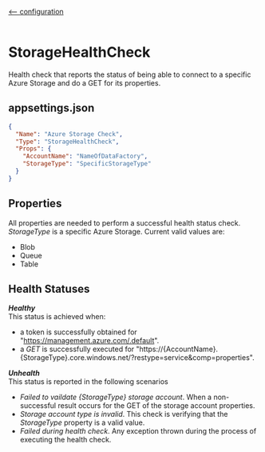 [<-- configuration](/docs/configuration.md)
<br />
<br />
# StorageHealthCheck
Health check that reports the status of being able to connect to a specific Azure Storage and do a GET for its properties.


## **appsettings.json**
```json
{
  "Name": "Azure Storage Check",
  "Type": "StorageHealthCheck",
  "Props": {
    "AccountName": "NameOfDataFactory",
    "StorageType": "SpecificStorageType"
  }
}
```

## Properties
All properties are needed to perform a successful health status check. 
_StorageType_ is a specific Azure Storage.  Current valid values are:
- Blob
- Queue
- Table

## Health Statuses
_**Healthy**_  
This status is achieved when:
- a token is successfully obtained for "https://management.azure.com/.default".
- a _GET_ is successfully executed for "https://{AccountName}.{StorageType}.core.windows.net/?restype=service&comp=properties".

_**Unhealth**_  
This status is reported in the following scenarios
- _Failed to vaildate {StorageType} storage account_.  When a non-successful result occurs for the GET of the storage account properties.
- _Storage account type is invalid_.  This check is verifying that the _StorageType_ property is a valid value.
- _Failed during health check_.  Any exception thrown during the process of executing the health check.